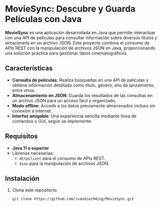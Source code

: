 # MovieSync: Descubre y Guarda Películas con Java  

**MovieSync** es una aplicación desarrollada en Java que permite interactuar con una API de películas para consultar información sobre diversos títulos y almacenarla en un archivo JSON. Este proyecto combina el consumo de APIs REST con la manipulación de archivos JSON en Java, proporcionando una solución práctica para gestionar datos cinematográficos.  

## Características  
- **Consulta de películas**: Realiza búsquedas en una API de películas y obtiene información detallada como título, género, año de lanzamiento, entre otros.  
- **Almacenamiento en JSON**: Guarda los resultados de las consultas en un archivo JSON para un acceso fácil y organizado.  
- **Modo offline**: Accede a los datos previamente almacenados incluso sin conexión a internet.  
- **Interfaz amigable**: Una experiencia sencilla mediante línea de comandos o GUI, según se implemente.  

## Requisitos  
- **Java 11 o superior**  
- Librerías necesarias:  
  - `HttpClient` para el consumo de APIs REST.  
  - `Gson` para la manipulación de archivos JSON.  

## Instalación  
1. Clona este repositorio:  
   ```bash  
   git clone https://github.com/ivandiaz94ing/MovieSync.git  

